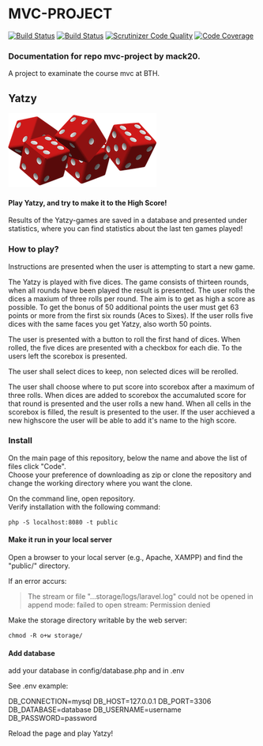 # MVC-PROJECT

[![Build Status](https://www.travis-ci.com/wadholm/mvc-project.svg?branch=main)](https://www.travis-ci.com/wadholm/mvc-project)
[![Build Status](https://scrutinizer-ci.com/g/wadholm/mvc-project/badges/build.png?b=main)](https://scrutinizer-ci.com/g/wadholm/mvc-project/build-status/main)
[![Scrutinizer Code Quality](https://scrutinizer-ci.com/g/wadholm/mvc-project/badges/quality-score.png?b=main)](https://scrutinizer-ci.com/g/wadholm/mvc-project/?branch=main)
[![Code Coverage](https://scrutinizer-ci.com/g/wadholm/mvc-project/badges/coverage.png?b=main)](https://scrutinizer-ci.com/g/wadholm/mvc-project/?branch=main)

### Documentation for repo mvc-project by mack20.  
A project to examinate the course mvc at BTH. 

## Yatzy
![Dices](resources/img/dice.png)

#### Play Yatzy, and try to make it to the High Score!  

Results of the Yatzy-games are saved in a database and presented under statistics, 
where you can find statistics about the last ten games played!

### How to play?

Instructions are presented when the user is attempting to start a new game. 

The Yatzy is played with five dices. The game consists of thirteen rounds, when all rounds have been played the result is presented. 
The user rolls the dices a maxium of three rolls per round. The aim is to get as high a score as possible. 
To get the bonus of 50 additional points the user must get 63 points or more from the first six rounds (Aces to Sixes). If the user rolls five dices with the same faces you get Yatzy, also worth 50 points. 

The user is presented with a button to roll the first hand of dices. 
When rolled, the five dices are presented with a checkbox for each die. 
To the users left the scorebox is presented. 

The user shall select dices to keep, non selected dices will be rerolled.

The user shall choose where to put score into scorebox after a maximum of three rolls.
When dices are added to scorebox the accumaluted score for that round is presented and the user rolls a new hand. 
When all cells in the scorebox is filled, the result is presented to the user. 
If the user acchieved a new highscore the user will be able to add it's name to the high score.  

### Install

On the main page of this repository, below the name and above the list of files click "Code".  
Choose your preference of downloading as zip or clone the repository and change the working directory where you want the clone.  

On the command line, open repository.  
Verify installation with the following command:  
```
php -S localhost:8080 -t public
```

#### Make it run in your local server  

Open a browser to your local server (e.g., Apache, XAMPP) and find the "public/" directory.  

If an error accurs:  

> The stream or file "...storage/logs/laravel.log" could not be opened in append mode: failed to open stream: Permission denied  

Make the storage directory writable by the web server:  
```
chmod -R o+w storage/
```

#### Add database

add your database in config/database.php and in .env  

See .env example:  

DB_CONNECTION=mysql
DB_HOST=127.0.0.1
DB_PORT=3306
DB_DATABASE=database
DB_USERNAME=username
DB_PASSWORD=password

Reload the page and play Yatzy!
